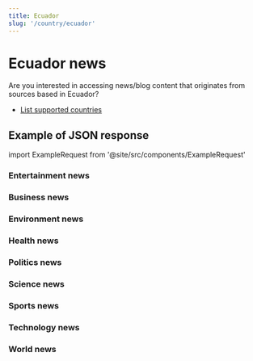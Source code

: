```yaml
---
title: Ecuador
slug: '/country/ecuador'
---
```


# Ecuador news

Are you interested in accessing news/blog content that originates from sources based in Ecuador?

- [List supported countries](/get-articles/countries)

## Example of JSON response

import ExampleRequest from '@site/src/components/ExampleRequest'

### Entertainment news
<ExampleRequest url="https://apitube.io/v1/news/articles?limit=2&category=news/Arts_and_Entertainment&country=ec"></ExampleRequest>

### Business news
<ExampleRequest url="https://apitube.io/v1/news/articles?limit=2&category=news/Business&country=ec"></ExampleRequest>

### Environment news
<ExampleRequest url="https://apitube.io/v1/news/articles?limit=2&category=news/Environment&country=ec"></ExampleRequest>

### Health news
<ExampleRequest url="https://apitube.io/v1/news/articles?limit=2&category=news/Health&country=ec"></ExampleRequest>

### Politics news
<ExampleRequest url="https://apitube.io/v1/news/articles?limit=2&category=news/Politics&country=ec"></ExampleRequest>

### Science news
<ExampleRequest url="https://apitube.io/v1/news/articles?limit=2&category=news/Science&country=ec"></ExampleRequest>

### Sports news
<ExampleRequest url="https://apitube.io/v1/news/articles?limit=2&category=news/Sports&country=ec"></ExampleRequest>

### Technology news
<ExampleRequest url="https://apitube.io/v1/news/articles?limit=2&category=news/Technology&country=ec"></ExampleRequest>

### World news
<ExampleRequest url="https://apitube.io/v1/news/articles?limit=2&category=news/World&country=ec"></ExampleRequest>
